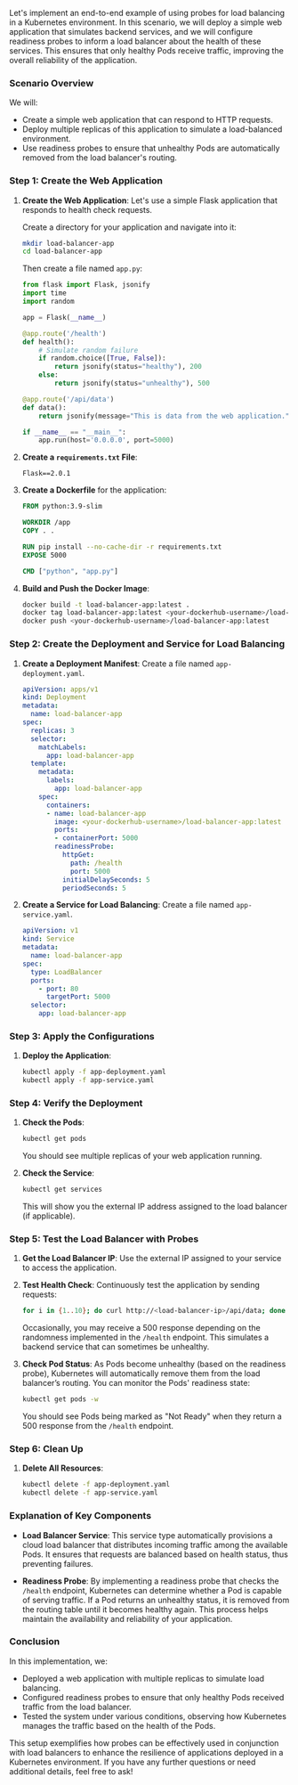 Let's implement an end-to-end example of using probes for load balancing in a Kubernetes environment. In this scenario, we will deploy a simple web application that simulates backend services, and we will configure readiness probes to inform a load balancer about the health of these services. This ensures that only healthy Pods receive traffic, improving the overall reliability of the application.

### Scenario Overview

We will:
- Create a simple web application that can respond to HTTP requests.
- Deploy multiple replicas of this application to simulate a load-balanced environment.
- Use readiness probes to ensure that unhealthy Pods are automatically removed from the load balancer's routing.

### Step 1: Create the Web Application

1. **Create the Web Application**:
   Let's use a simple Flask application that responds to health check requests.

   Create a directory for your application and navigate into it:
   ```bash
   mkdir load-balancer-app
   cd load-balancer-app
   ```

   Then create a file named `app.py`:
   ```python
   from flask import Flask, jsonify
   import time
   import random

   app = Flask(__name__)

   @app.route('/health')
   def health():
       # Simulate random failure
       if random.choice([True, False]):
           return jsonify(status="healthy"), 200
       else:
           return jsonify(status="unhealthy"), 500

   @app.route('/api/data')
   def data():
       return jsonify(message="This is data from the web application."), 200

   if __name__ == "__main__":
       app.run(host='0.0.0.0', port=5000)
   ```

2. **Create a `requirements.txt` File**:
   ```
   Flask==2.0.1
   ```

3. **Create a Dockerfile** for the application:
   ```dockerfile
   FROM python:3.9-slim

   WORKDIR /app
   COPY . .

   RUN pip install --no-cache-dir -r requirements.txt
   EXPOSE 5000

   CMD ["python", "app.py"]
   ```

4. **Build and Push the Docker Image**:
   ```bash
   docker build -t load-balancer-app:latest .
   docker tag load-balancer-app:latest <your-dockerhub-username>/load-balancer-app:latest
   docker push <your-dockerhub-username>/load-balancer-app:latest
   ```

### Step 2: Create the Deployment and Service for Load Balancing

1. **Create a Deployment Manifest**: Create a file named `app-deployment.yaml`.

   ```yaml
   apiVersion: apps/v1
   kind: Deployment
   metadata:
     name: load-balancer-app
   spec:
     replicas: 3
     selector:
       matchLabels:
         app: load-balancer-app
     template:
       metadata:
         labels:
           app: load-balancer-app
       spec:
         containers:
         - name: load-balancer-app
           image: <your-dockerhub-username>/load-balancer-app:latest
           ports:
           - containerPort: 5000
           readinessProbe:
             httpGet:
               path: /health
               port: 5000
             initialDelaySeconds: 5
             periodSeconds: 5
   ```

2. **Create a Service for Load Balancing**: Create a file named `app-service.yaml`.

   ```yaml
   apiVersion: v1
   kind: Service
   metadata:
     name: load-balancer-app
   spec:
     type: LoadBalancer
     ports:
       - port: 80
         targetPort: 5000
     selector:
       app: load-balancer-app
   ```

### Step 3: Apply the Configurations

1. **Deploy the Application**:
   ```bash
   kubectl apply -f app-deployment.yaml
   kubectl apply -f app-service.yaml
   ```

### Step 4: Verify the Deployment

1. **Check the Pods**:
   ```bash
   kubectl get pods
   ```

   You should see multiple replicas of your web application running.

2. **Check the Service**:
   ```bash
   kubectl get services
   ```

   This will show you the external IP address assigned to the load balancer (if applicable).

### Step 5: Test the Load Balancer with Probes

1. **Get the Load Balancer IP**:
   Use the external IP assigned to your service to access the application.

2. **Test Health Check**:
   Continuously test the application by sending requests:
   ```bash
   for i in {1..10}; do curl http://<load-balancer-ip>/api/data; done
   ```

   Occasionally, you may receive a 500 response depending on the randomness implemented in the `/health` endpoint. This simulates a backend service that can sometimes be unhealthy.

3. **Check Pod Status**:
   As Pods become unhealthy (based on the readiness probe), Kubernetes will automatically remove them from the load balancer’s routing. You can monitor the Pods' readiness state:
   ```bash
   kubectl get pods -w
   ```

   You should see Pods being marked as "Not Ready" when they return a 500 response from the `/health` endpoint.

### Step 6: Clean Up

1. **Delete All Resources**:
   ```bash
   kubectl delete -f app-deployment.yaml
   kubectl delete -f app-service.yaml
   ```

### Explanation of Key Components

- **Load Balancer Service**: This service type automatically provisions a cloud load balancer that distributes incoming traffic among the available Pods. It ensures that requests are balanced based on health status, thus preventing failures.
  
- **Readiness Probe**: By implementing a readiness probe that checks the `/health` endpoint, Kubernetes can determine whether a Pod is capable of serving traffic. If a Pod returns an unhealthy status, it is removed from the routing table until it becomes healthy again. This process helps maintain the availability and reliability of your application.

### Conclusion

In this implementation, we:
- Deployed a web application with multiple replicas to simulate load balancing.
- Configured readiness probes to ensure that only healthy Pods received traffic from the load balancer.
- Tested the system under various conditions, observing how Kubernetes manages the traffic based on the health of the Pods.

This setup exemplifies how probes can be effectively used in conjunction with load balancers to enhance the resilience of applications deployed in a Kubernetes environment. If you have any further questions or need additional details, feel free to ask!
